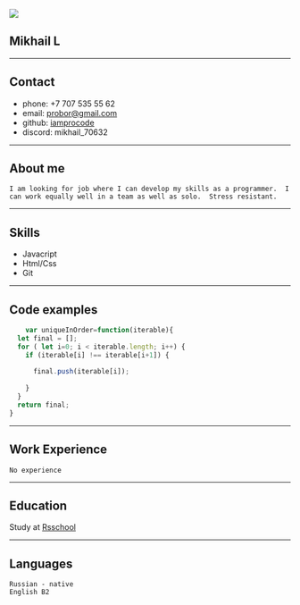
![](https://avatars.githubusercontent.com/u/150056847?s=400&u=6c926ff81b41d9481d56b30f8bcb4fff1c287514&v=4)


## Mikhail L  
	
********
## Contact  
 * phone: +7 707 535 55 62
 * email: probor@gmail.com
 * github: [iamprocode](https://github.com/iamprocode/)  
 * discord: mikhail_70632

 ********
## About me

	I am looking for job where I can develop my skills as a programmer.  I can work equally well in a team as well as solo.  Stress resistant.

*********

## Skills 
 * Javacript
 * Html/Css
 * Git
	
*********

## Code examples 
```javascript
	var uniqueInOrder=function(iterable){
  let final = [];
  for ( let i=0; i < iterable.length; i++) {
    if (iterable[i] !== iterable[i+1]) {
      
      final.push(iterable[i]);
      
    }
  }
  return final;
}
```

*********

## Work Experience

	No experience

*********	

## Education 

 Study at [Rsschool](https://rs.school/)
	
*********

## Languages

	Russian - native  
	English B2
	


	
	
	